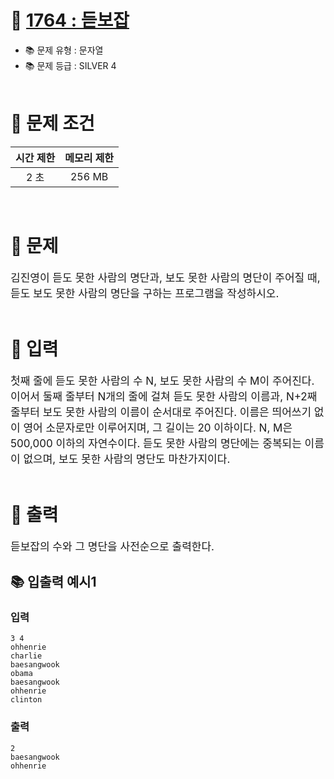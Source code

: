 # 📌 [  1764 : 듣보잡 ](https://www.acmicpc.net/problem/1764)
- 📚 문제 유형 : 문자열
- 📚 문제 등급 : SILVER 4
  <br/><br/>

# 📌 문제 조건

|시간 제한|메모리 제한|
|:------:|:---:|
|2 초| 256 MB|
<br/>

# 📌 문제
<div style="font-size: 17px">
김진영이 듣도 못한 사람의 명단과, 보도 못한 사람의 명단이 주어질 때, 듣도 보도 못한 사람의 명단을 구하는 프로그램을 작성하시오.
</div>
<br/>

# 📌 입력
<div style="font-size: 17px">
첫째 줄에 듣도 못한 사람의 수 N, 보도 못한 사람의 수 M이 주어진다. 이어서 둘째 줄부터 N개의 줄에 걸쳐 듣도 못한 사람의 이름과, N+2째 줄부터 보도 못한 사람의 이름이 순서대로 주어진다. 이름은 띄어쓰기 없이 영어 소문자로만 이루어지며, 그 길이는 20 이하이다. N, M은 500,000 이하의 자연수이다.
듣도 못한 사람의 명단에는 중복되는 이름이 없으며, 보도 못한 사람의 명단도 마찬가지이다.
</div>
<br/>

# 📌 출력
<div style="font-size: 17px">
듣보잡의 수와 그 명단을 사전순으로 출력한다.
</div>

## 📚 입출력 예시1
### 입력

    3 4
    ohhenrie
    charlie
    baesangwook
    obama
    baesangwook
    ohhenrie
    clinton

### 출력
    2
    baesangwook
    ohhenrie

